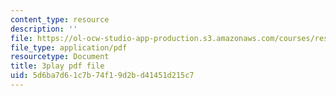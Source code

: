 ```yaml
---
content_type: resource
description: ''
file: https://ol-ocw-studio-app-production.s3.amazonaws.com/courses/res-6-012-introduction-to-probability-spring-2018/5d6ba7d61c7b74f19d2bd41451d215c7_xi_iT9Rh434.pdf
file_type: application/pdf
resourcetype: Document
title: 3play pdf file
uid: 5d6ba7d6-1c7b-74f1-9d2b-d41451d215c7
---
```

